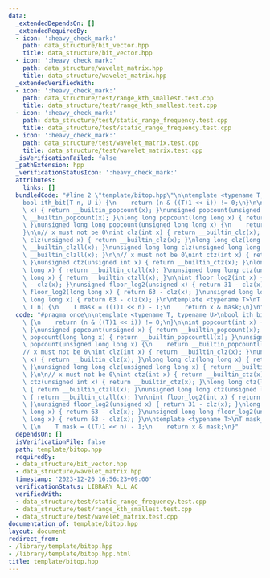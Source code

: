 ```yaml
---
data:
  _extendedDependsOn: []
  _extendedRequiredBy:
  - icon: ':heavy_check_mark:'
    path: data_structure/bit_vector.hpp
    title: data_structure/bit_vector.hpp
  - icon: ':heavy_check_mark:'
    path: data_structure/wavelet_matrix.hpp
    title: data_structure/wavelet_matrix.hpp
  _extendedVerifiedWith:
  - icon: ':heavy_check_mark:'
    path: data_structure/test/range_kth_smallest.test.cpp
    title: data_structure/test/range_kth_smallest.test.cpp
  - icon: ':heavy_check_mark:'
    path: data_structure/test/static_range_frequency.test.cpp
    title: data_structure/test/static_range_frequency.test.cpp
  - icon: ':heavy_check_mark:'
    path: data_structure/test/wavelet_matrix.test.cpp
    title: data_structure/test/wavelet_matrix.test.cpp
  _isVerificationFailed: false
  _pathExtension: hpp
  _verificationStatusIcon: ':heavy_check_mark:'
  attributes:
    links: []
  bundledCode: "#line 2 \"template/bitop.hpp\"\n\ntemplate <typename T, typename U>\n\
    bool ith_bit(T n, U i) {\n    return (n & ((T)1 << i)) != 0;\n}\n\nint popcount(int\
    \ x) { return __builtin_popcount(x); }\nunsigned popcount(unsigned x) { return\
    \ __builtin_popcount(x); }\nlong long popcount(long long x) { return __builtin_popcountll(x);\
    \ }\nunsigned long long popcount(unsigned long long x) {\n    return __builtin_popcountll(x);\n\
    }\n\n// x must not be 0\nint clz(int x) { return __builtin_clz(x); }\nunsigned\
    \ clz(unsigned x) { return __builtin_clz(x); }\nlong long clz(long long x) { return\
    \ __builtin_clzll(x); }\nunsigned long long clz(unsigned long long x) { return\
    \ __builtin_clzll(x); }\n\n// x must not be 0\nint ctz(int x) { return __builtin_ctz(x);\
    \ }\nunsigned ctz(unsigned int x) { return __builtin_ctz(x); }\nlong long ctz(long\
    \ long x) { return __builtin_ctzll(x); }\nunsigned long long ctz(unsigned long\
    \ long x) { return __builtin_ctzll(x); }\n\nint floor_log2(int x) { return 31\
    \ - clz(x); }\nunsigned floor_log2(unsigned x) { return 31 - clz(x); }\nlong long\
    \ floor_log2(long long x) { return 63 - clz(x); }\nunsigned long long floor_log2(unsigned\
    \ long long x) { return 63 - clz(x); }\n\ntemplate <typename T>\nT mask_n(T x,\
    \ T n) {\n    T mask = ((T)1 << n) - 1;\n    return x & mask;\n}\n"
  code: "#pragma once\n\ntemplate <typename T, typename U>\nbool ith_bit(T n, U i)\
    \ {\n    return (n & ((T)1 << i)) != 0;\n}\n\nint popcount(int x) { return __builtin_popcount(x);\
    \ }\nunsigned popcount(unsigned x) { return __builtin_popcount(x); }\nlong long\
    \ popcount(long long x) { return __builtin_popcountll(x); }\nunsigned long long\
    \ popcount(unsigned long long x) {\n    return __builtin_popcountll(x);\n}\n\n\
    // x must not be 0\nint clz(int x) { return __builtin_clz(x); }\nunsigned clz(unsigned\
    \ x) { return __builtin_clz(x); }\nlong long clz(long long x) { return __builtin_clzll(x);\
    \ }\nunsigned long long clz(unsigned long long x) { return __builtin_clzll(x);\
    \ }\n\n// x must not be 0\nint ctz(int x) { return __builtin_ctz(x); }\nunsigned\
    \ ctz(unsigned int x) { return __builtin_ctz(x); }\nlong long ctz(long long x)\
    \ { return __builtin_ctzll(x); }\nunsigned long long ctz(unsigned long long x)\
    \ { return __builtin_ctzll(x); }\n\nint floor_log2(int x) { return 31 - clz(x);\
    \ }\nunsigned floor_log2(unsigned x) { return 31 - clz(x); }\nlong long floor_log2(long\
    \ long x) { return 63 - clz(x); }\nunsigned long long floor_log2(unsigned long\
    \ long x) { return 63 - clz(x); }\n\ntemplate <typename T>\nT mask_n(T x, T n)\
    \ {\n    T mask = ((T)1 << n) - 1;\n    return x & mask;\n}"
  dependsOn: []
  isVerificationFile: false
  path: template/bitop.hpp
  requiredBy:
  - data_structure/bit_vector.hpp
  - data_structure/wavelet_matrix.hpp
  timestamp: '2023-12-26 16:56:23+09:00'
  verificationStatus: LIBRARY_ALL_AC
  verifiedWith:
  - data_structure/test/static_range_frequency.test.cpp
  - data_structure/test/range_kth_smallest.test.cpp
  - data_structure/test/wavelet_matrix.test.cpp
documentation_of: template/bitop.hpp
layout: document
redirect_from:
- /library/template/bitop.hpp
- /library/template/bitop.hpp.html
title: template/bitop.hpp
---
```

